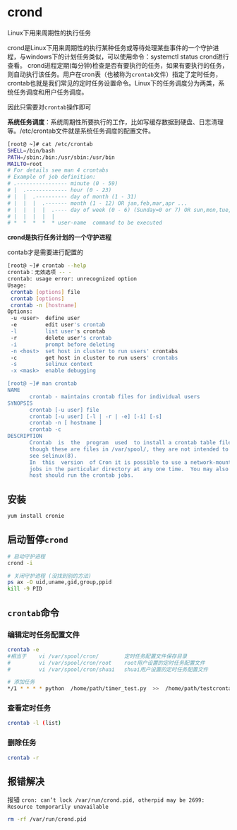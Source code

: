 # crond


Linux下用来周期性的执行任务
<!--more-->

crond是Linux下用来周期性的执行某种任务或等待处理某些事件的一个守护进程，与windows下的计划任务类似，可以使用命令：systemctl status crond进行查看。 crond进程定期(每分钟)检查是否有要执行的任务，如果有要执行的任务，则自动执行该任务。用户在cron表（也被称为`crontab`文件）指定了定时任务，crontab也就是我们常见的定时任务设置命令。Linux下的任务调度分为两类，系统任务调度和用户任务调度。

因此只需要对`crontab`操作即可

**系统任务调度**：系统周期性所要执行的工作，比如写缓存数据到硬盘、日志清理等。/etc/crontab文件就是系统任务调度的配置文件。

```bash
[root@ ~]# cat /etc/crontab 
SHELL=/bin/bash
PATH=/sbin:/bin:/usr/sbin:/usr/bin
MAILTO=root
# For details see man 4 crontabs
# Example of job definition:
# .---------------- minute (0 - 59)
# |  .------------- hour (0 - 23)
# |  |  .---------- day of month (1 - 31)
# |  |  |  .------- month (1 - 12) OR jan,feb,mar,apr ...
# |  |  |  |  .---- day of week (0 - 6) (Sunday=0 or 7) OR sun,mon,tue,wed,thu,fri,sat
# |  |  |  |  |
# *  *  *  *  * user-name  command to be executed
```

**crond是执行任务计划的一个守护进程**

contab才是需要进行配置的

```bash
[root@ ~]# crontab --help
crontab：无效选项 -- -
crontab: usage error: unrecognized option
Usage:
 crontab [options] file
 crontab [options]
 crontab -n [hostname]
Options:
 -u <user>  define user
 -e         edit user's crontab
 -l         list user's crontab
 -r         delete user's crontab
 -i         prompt before deleting
 -n <host>  set host in cluster to run users' crontabs
 -c         get host in cluster to run users' crontabs
 -s         selinux context
 -x <mask>  enable debugging

[root@ ~]# man crontab
NAME
       crontab - maintains crontab files for individual users
SYNOPSIS
       crontab [-u user] file
       crontab [-u user] [-l | -r | -e] [-i] [-s]
       crontab -n [ hostname ]
       crontab -c
DESCRIPTION
       Crontab  is  the  program  used  to install a crontab table file, remove or list the existing tables used to serve the cron(8) daemon.  Each user can have their own crontab, and
       though these are files in /var/spool/, they are not intended to be edited directly.  For SELinux in MLS mode, you can define more crontabs for each range.  For more information,
       see selinux(8).
       In  this  version  of Cron it is possible to use a network-mounted shared /var/spool/cron across a cluster of hosts and specify that only one of the hosts should run the crontab
       jobs in the particular directory at any one time.  You may also use crontab(1) from any of these hosts to edit the same shared set of crontab files, and to set and  query  which
       host should run the crontab jobs.
```

## 安装

```bash
yum install cronie
```

## 启动暂停`crond`

```bash
# 启动守护进程
crond -i

# 关闭守护进程 (没找到别的方法)
ps ax -O uid,uname,gid,group,ppid
kill -9 PID
```

## `crontab`命令

### 编辑定时任务配置文件

```bash
crontab -e
#相当于    vi /var/spool/cron/        定时任务配置文件保存目录
#         vi /var/spool/cron/root    root用户设置的定时任务配置文件
#         vi /var/spool/cron/shuai   shuai用户设置的定时任务配置文件

# 添加任务
*/1 * * * * python  /home/path/timer_test.py  >>  /home/path/testcrontab.log 2>&1
```

### 查看定时任务

```bash
crontab -l (list)
```

### 删除任务

```bash
crontab -r 
```

## 报错解决

报错 `cron: can’t lock /var/run/crond.pid, otherpid may be 2699: Resource temporarily unavailable`

```bash
rm -rf /var/run/crond.pid
```


